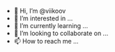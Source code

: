 - 👋 Hi, I’m @viikoov
- 👀 I’m interested in ...
- 🌱 I’m currently learning ...
- 💞️ I’m looking to collaborate on ...
- 📫 How to reach me ...

<!---
viikoov/viikoov is a ✨ special ✨ repository because its `README.md` (this file) appears on your GitHub profile.
You can click the Preview link to take a look at your changes.
--->
